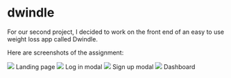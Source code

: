 # dwindle

For our second project, I decided to work on the front end of an easy to use weight loss app called Dwindle. 

Here are screenshots of the assignment:

<img src="http://i.imgur.com/v9RRIGH.png">
Landing page

<img src="http://i.imgur.com/83bu9DQ.png">
Log in modal

<img src="http://i.imgur.com/R6Rv3Rh.png">
Sign up modal

<img src="http://i.imgur.com/wQ0P48L.png">
Dashboard 
